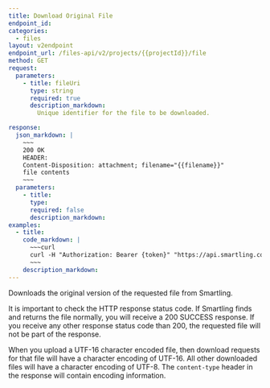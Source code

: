 ```yaml
---
title: Download Original File
endpoint_id:
categories:
  - files
layout: v2endpoint
endpoint_url: /files-api/v2/projects/{{projectId}}/file
method: GET
request:
  parameters:
    - title: fileUri
      type: string
      required: true
      description_markdown:
        Unique identifier for the file to be downloaded.

response:
  json_markdown: |
    ~~~
    200 OK
    HEADER:
    Content-Disposition: attachment; filename="{{filename}}"
    file contents
    ~~~
  parameters:
    - title:
      type:
      required: false
      description_markdown:
examples:
  - title:
    code_markdown: |
      ~~~curl
      curl -H "Authorization: Bearer {token}" "https://api.smartling.com/files-api/v2/projects/{projectId}/file?fileUri={your-file-URI}"
      ~~~
    description_markdown:
---
```


Downloads the original version of the requested file from Smartling.

It is important to check the HTTP response status code. If Smartling finds and returns the file normally, you will receive a 200 SUCCESS response. If you receive any other response status code than 200, the requested file will not be part of the response.

When you upload a UTF-16 character encoded file, then download requests for that file will have a character encoding of UTF-16. All other downloaded files will have a character encoding of UTF-8. The `content-type` header in the response will contain encoding information.